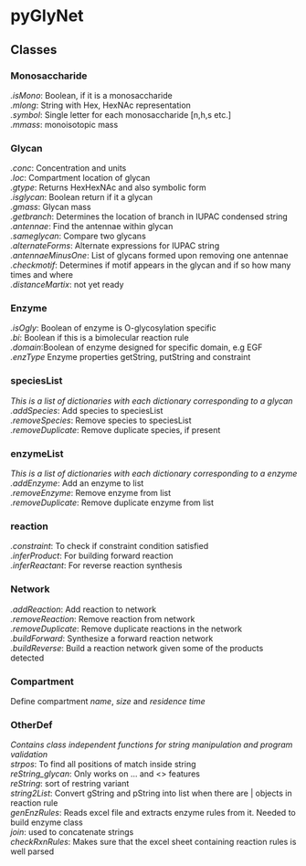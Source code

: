 # pyGlyNet
## Classes
### Monosaccharide
*.isMono*: Boolean, if it is a monosaccharide<br/>
*.mlong*: String with Hex, HexNAc representation<br/>
*.symbol*: Single letter for each monosaccharide [n,h,s etc.]<br/>
*.mmass*: monoisotopic mass<br/>
### Glycan
*.conc*: Concentration and units<br/>
*.loc*: Compartment location of glycan<br/>
*.gtype*: Returns HexHexNAc and also symbolic form <br/>
*.isglycan*: Boolean return if it a glycan<br/>
*.gmass*: Glycan mass<br/>
*.getbranch*: Determines the location of branch in IUPAC condensed string<br/>
*.antennae*: Find the antennae within glycan<br/>
*.sameglycan*: Compare two glycans<br/>
*.alternateForms*: Alternate expressions for IUPAC string<br/>
*.antennaeMinusOne*: List of glycans formed upon removing one antennae<br/>
*.checkmotif*: Determines if motif appears in the glycan and if so how many times and where<br/>
*.distanceMartix*: not yet ready<br/>
### Enzyme
*.isOgly*: Boolean of enzyme is O-glycosylation specific<br/>
*.bi*: Boolean if this is a bimolecular reaction rule<br/>
*.domain*:Boolean of enzyme designed for specific domain, e.g EGF <br/>
*.enzType* Enzyme properties getString, putString and constraint<br/>
### speciesList
*This is a list of dictionaries with each dictionary corresponding to a glycan*<br/>
*.addSpecies*: Add species to speciesList<br/>
*.removeSpecies*: Remove species to speciesList<br/>
*.removeDuplicate*: Remove duplicate species, if present<br/>
### enzymeList
*This is a list of dictionaries with each dictionary corresponding to a enzyme*<br/>
*.addEnzyme*: Add an enzyme to list<br/>
*.removeEnzyme*: Remove enzyme from list<br/>
*.removeDuplicate*: Remove duplicate enzyme from list<br/>
### reaction
*.constraint*: To check if constraint condition satisfied<br/>
*.inferProduct*: For building forward reaction<br/>
*.inferReactant*: For reverse reaction synthesis<br/>
### Network
*.addReaction*: Add reaction to network<br/>
*.removeReaction*: Remove reaction from network<br/>
*.removeDuplicate*: Remove duplicate reactions in the network<br/>
*.buildForward*: Synthesize a forward reaction network<br/>
*.buildReverse*: Build a reaction network given some of the products detected<br/>
### Compartment
Define compartment *name*, *size* and *residence time*<br/>
### OtherDef 
*Contains class independent functions for string manipulation and program validation*<br/>
*strpos*: To find all positions of match inside string<br/>
*reString_glycan*: Only works on … and <> features<br/>
*reString*: sort of restring variant<br/>
*string2List*: Convert gString and pString into list when there are \| objects in reaction rule<br/>
*genEnzRules*: Reads excel file and extracts enzyme rules from it. Needed to build enzyme class<br/>
*join*: used to concatenate strings<br/>
*checkRxnRules*: Makes sure that the excel sheet containing reaction rules is well parsed<br/>
